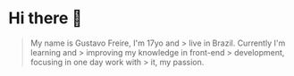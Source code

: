# Hi there 👋

> My name is Gustavo Freire, I'm 17yo and > live in Brazil. Currently I'm learning and > improving my knowledge in front-end > development, focusing in one day work with > it, my passion.
